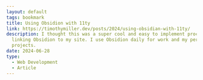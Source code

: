 ```yaml
---
layout: default
tags: bookmark
title: Using Obsidion with 11ty
link: https://timothymiller.dev/posts/2024/using-obsidian-with-11ty/
description: I thought this was a super cool and easy to implement process for
  linking Obsidion to my site. I use Obsidion daily for work and my personal
  projects.
date: 2024-06-28
type:
  - Web Development
  - Article
---
```


